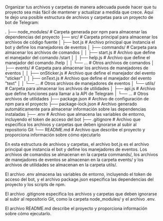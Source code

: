 Organizar tus archivos y carpetas de manera adecuada puede hacer que tu proyecto sea más fácil de mantener y actualizar a medida que crece. Aquí te dejo una posible estructura de archivos y carpetas para un proyecto de bot de Telegram:

.
├── node_modules/ # Carpeta generada por npm para almacenar las dependencias del proyecto
├── src/ # Carpeta principal para almacenar los archivos de código fuente
│ ├── bot.js # Archivo principal que instancia el bot y define los manejadores de eventos
│ ├── commands/ # Carpeta para almacenar los archivos de comandos
│ │ ├── start.js # Archivo que define el manejador del comando /start
│ │ ├── help.js # Archivo que define el manejador del comando /help
│ │ └── ... # Otros archivos de comandos
│ ├── events/ # Carpeta para almacenar los archivos de manejadores de eventos
│ │ ├── onSticker.js # Archivo que define el manejador del evento "sticker"
│ │ ├── onText.js # Archivo que define el manejador del evento "text"
│ │ └── ... # Otros archivos de manejadores de eventos
│ └── utils/ # Carpeta para almacenar los archivos de utilidades
│ ├── api.js # Archivo que define funciones para llamar a la API de Telegram
│ └── ... # Otros archivos de utilidades
├── package.json # Archivo de configuración de npm para el proyecto
├── package-lock.json # Archivo generado automáticamente para almacenar información sobre las dependencias instaladas
├── .env # Archivo que almacena las variables de entorno, incluyendo el token de acceso del bot
├── .gitignore # Archivo que especifica los archivos y carpetas que deben ignorarse al subir al repositorio Git
└── README.md # Archivo que describe el proyecto y proporciona información sobre cómo ejecutarlo

En esta estructura de archivos y carpetas, el archivo bot.js es el archivo principal que instancia el bot y define los manejadores de eventos. Los archivos de comandos se almacenan en la carpeta commands/, los archivos de manejadores de eventos se almacenan en la carpeta events/ y los archivos de utilidades se almacenan en la carpeta utils/.

El archivo .env almacena las variables de entorno, incluyendo el token de acceso del bot, y el archivo package.json especifica las dependencias del proyecto y los scripts de npm.

El archivo .gitignore especifica los archivos y carpetas que deben ignorarse al subir al repositorio Git, como la carpeta node_modules/ y el archivo .env.

El archivo README.md describe el proyecto y proporciona información sobre cómo ejecutarlo.
